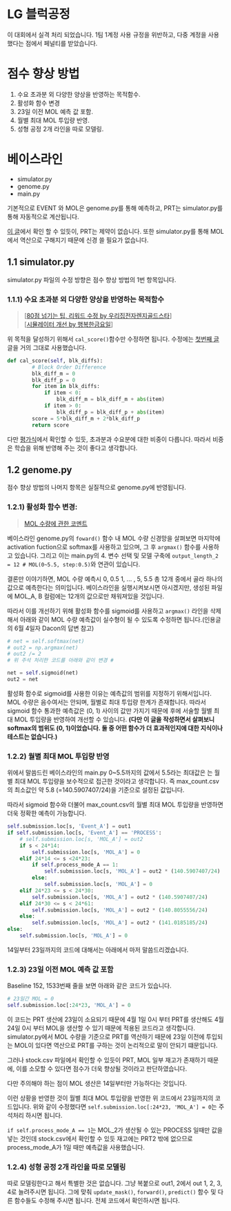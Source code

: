 # LG 블럭공정

이 대회에서 실격 처리 되었습니다.
1팀 1계정 사용 규정을 위반하고, 다중 계정을 사용했다는 점에서 페널티를 받았습니다.

# 점수 향상 방법

1. 수요 초과분 외 다양한 양상을 반영하는 목적함수.
2. 활성화 함수 변경
3. 23일 이전 MOL 예측 값 포함.
4. 월별 최대 MOL 투입량 반영.
5. 성형 공정 2개 라인을 따로 모델링.

# 베이스라인

* simulator.py
* genome.py
* main.py

기본적으로 EVENT 와 MOL은 genome.py를 통해 예측하고, PRT는 simulator.py를 통해 자동적으로 계산됩니다.

[이 글](https://dacon.io/competitions/official/235612/talkboard/400906?page=2&dtype=recent&ptype=pub)에서 확인 할 수 있듯이, PRT는 제약이 없습니다. 또한 simulator.py를 통해 MOL에서 역산으로 구해지기 때문에 신경 쓸 필요가 없습니다.



## 1.1 simulator.py

simulator.py 파일의 수정 방향은 점수 향상 방법의 1번 항목입니다.

### 1.1.1) 수요 초과분 외 다양한 양상을 반영하는 목적함수
> [[80점 넘기는 팁, 리워드 수정 by 우리집전자렌지골드스타](https://dacon.io/competitions/official/235612/codeshare/1142?page=1&dtype=recent&ptype=pub)]  
> [[시뮬레이터 개선 by 행복한금요일](https://dacon.io/competitions/official/235612/codeshare/1221?page=1&dtype=recent&ptype=pub)]

위 목적을 달성하기 위해서 `cal_score()`함수만 수정하면 됩니다. 수정에는 [첫번째 글](https://dacon.io/competitions/official/235612/codeshare/1142?page=1&dtype=recent&ptype=pub) 글을 거의 그대로 사용했습니다.

```python
def cal_score(self, blk_diffs):
        # Block Order Difference
        blk_diff_m = 0
        blk_diff_p = 0
        for item in blk_diffs:
            if item < 0:
                blk_diff_m = blk_diff_m + abs(item)
            if item > 0:
                blk_diff_p = blk_diff_p + abs(item)
        score = 5*blk_diff_m + 2*blk_diff_p
        return score
```

다만 [평가식](https://dacon.io/competitions/official/235612/overview/)에서 확인할 수 있듯, 초과분과 수요분에 대한 비중이 다릅니다. 따라서 비중은 학습을 위해 반영해 주는 것이 좋다고 생각합니다.



## 1.2 genome.py

점수 향상 방법의 나머지 항목은 실질적으로 genome.py에 반영됩니다.

### 1.2.1) 활성화 함수 변경:

> [MOL 수량에 관한 코멘트](https://dacon.io/competitions/official/235612/talkboard/400835?page=1&dtype=recent&ptype=pub)

베이스라인 genome.py의 `foward()` 함수 내 MOL 수량 신경망을 살펴보면 마지막에 activation fuction으로 softmax를 사용하고 있으며, 그 후 `argmax()` 함수를 사용하고 있습니다. 그리고 이는 main.py의 4. 변수 선택 및 모델 구축에 `output_length_2 = 12 # MOL(0~5.5, step:0.5)`와 연관이 있습니다.

결론만 이야기하면, MOL 수량 예측시 0, 0.5 1, ... , 5, 5.5 총 12개 중에서 골라 하나의 값으로 예측한다는 의미입니다. 베이스라인을 실행시켜보시면 아시겠지만, 생성된 파일에 MOL_A, B 컬럼에는 12개의 값으로만 채워져있을 것입니다.

따라서 이를 개선하기 위해 활성화 함수를 sigmoid를 사용하고 `argmax()` 라인을 삭제해서 아래와 같이 MOL 수량 예측값이 실수형이 될 수 있도록 수정하면 됩니다.(인용글의 6월 4일자 Dacon의 답변 참고)

```python
# net = self.softmax(net)
# out2 = np.argmax(net)
# out2 /= 2
# 위 주석 처리한 코드를 아래와 같이 변경 #

net = self.sigmoid(net)
out2 = net
```

활성화 함수로 sigmoid를 사용한 이유는 예측값의 범위를 지정하기 위해서입니다. MOL 수량은 음수여서는 안되며, 월별로 최대 투입량 한계가 존재합니다. 따라서 sigmoid 함수 통과한 예측값은 (0, 1) 사이의 값만 가지기 때문에 후에 서술할 월별 최대 MOL 투입량을 반영하여 개선할 수 있습니다. __(다만 이 글을 작성하면서 살펴보니 softmax의 범위도 (0, 1)이었습니다. 둘 중 어떤 함수가 더 효과적인지에 대한 지식이나 테스트는 없습니다.)__



### 1.2.2) 월별 최대 MOL 투입량 반영

위에서 말씀드린 베이스라인의 main.py 0~5.5까지의 값에서 5.5라는 최대값은 는 월별 최대 MOL 투입량을 보수적으로 접근한 것이라고 생각합니다. 즉 max_count.csv의 최소값인 약 5.8 (=140.5907407/24)을 기준으로 설정된 값입니다.

따라서 sigmoid 함수와 더불어 max_count.csv의 월별 최대 MOL 투입량을 반영하면 더욱 정확한 예측이 가능합니다.

```python
self.submission.loc[s, 'Event_A'] = out1
if self.submission.loc[s, 'Event_A'] == 'PROCESS':
    # self.submission.loc[s, 'MOL_A'] = out2
    if s < 24*14:
        self.submission.loc[s, 'MOL_A'] = 0
    elif 24*14 <= s <24*23:
        if self.process_mode_A == 1:
            self.submission.loc[s, 'MOL_A'] = out2 * (140.5907407/24)
        else:
            self.submission.loc[s, 'MOL_A'] = 0
    elif 24*23 <= s < 24*30:
        self.submission.loc[s, 'MOL_A'] = out2 * (140.5907407/24)
    elif 24*30 <= s < 24*61:
        self.submission.loc[s, 'MOL_A'] = out2 * (140.8055556/24)
    else:
        self.submission.loc[s, 'MOL_A'] = out2 * (141.0185185/24)
else:
    self.submission.loc[s, 'MOL_A'] = 0
```

14일부터 23일까지의 코드에 대해서는 아래에서 마저 말씀드리겠습니다.



### 1.2.3) 23일 이전 MOL 예측 값 포함

Baseline 152, 1533번째 줄을 보면 아래와 같은 코드가 있습니다.

```python
# 23일간 MOL = 0
self.submission.loc[:24*23, 'MOL_A'] = 0
```

이 코드는 PRT 생산에 23일이 소요되기 때문에 4월 1일 0시 부터 PRT를 생산해도 4월 24일 0시 부터 MOL을 생산할 수 있기 때문에 적용된 코드라고 생각합니다. simulator.py에서 MOL 수량을 기준으로 PRT를 역산하기 때문에 23일 이전에 투입되는 MOL이 있다면 역산으로 PRT를 구하는 것이 논리적으로 말이 안되기 떄문입니다.

그러나 stock.csv 파일에서 확인할 수 있듯이 PRT, MOL 일부 재고가 존재하기 때문에, 이를 소모할 수 있다면 점수가 더욱 향상될 것이라고 판단하였습니다.

다만 주의해야 하는 점이 MOL 생산은 14일부터만 가능하다는 것입니다.

이런 상황을 반영한 것이 월별 최대 MOL 투입량을 반영한 위 코드에서 23일까지의 코드입니다. 위와 같이 수정했다면 `self.submission.loc[:24*23, 'MOL_A'] = 0`는 주석처리 하시면 됩니다.

`if self.process_mode_A == 1`는 MOL_2가 생산될 수 있는 PROCESS 일때만 값을 넣는 것인데 stock.csv에서 확인할 수 있듯 재고에는 PRT2 밖에 없으므로 process_mode_A가 1일 때만 예측값을 사용했습니다.



### 1.2.4) 성형 공정 2개 라인을 따로 모델링

따로 모델링한다고 해서 특별한 것은 없습니다. 그냥 복붙으로 out1, 2에서 out 1, 2, 3, 4로 늘려주시면 됩니다. 그에 맞춰 `update_mask()`, `forward()`, `predict()` 함수 및 다른 함수들도 수정해 주시면 됩니다. 전체 코드에서 확인하시면 됩니다.
